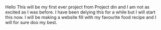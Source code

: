Hello This will be my first ever project from Project din and I am not as excited as I was before. I have been delying this for a while but I will start this now.
I will be making a website fill with my favourite food recipe and I will for sure doo my best.